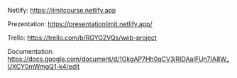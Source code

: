 Netlify:
https://limitcourse.netlify.app



Prezentation:
https://presentationlimit.netlify.app/



Trello:
https://trello.com/b/RGYG2VQs/web-project



Documentation:
https://docs.google.com/document/d/1OkgAP7Hh0qCV3jRIDAaIFUn7IA8W_UXCY0mWmgQ1-k4/edit

